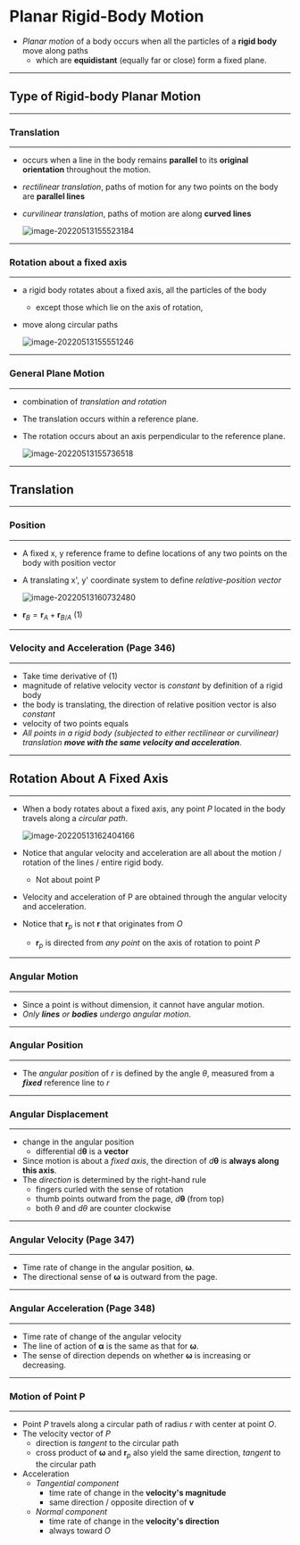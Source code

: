 # Planar Rigid-Body Motion

- *Planar motion* of a body occurs when all the particles of a **rigid body** move along paths 
  - which are **equidistant** (equally far or close) form a fixed plane.

---

## Type of Rigid-body Planar Motion

---

### Translation

---

- occurs when a line in the body remains **parallel** to its **original orientation** throughout the motion.

- *rectilinear translation*, paths of motion for any two points on the body are **parallel lines**

- *curvilinear translation*, paths of motion are along **curved lines**

  ![image-20220513155523184](../static/type-of-translation.png)

---

### Rotation about a fixed axis

---

- a rigid body rotates about a fixed axis, all the particles of the body

  - except those which lie on the axis of rotation,

- move along circular paths

  ![image-20220513155551246](../static/planar-rotation.png)

---

### General Plane Motion

---

- combination of *translation and rotation*

- The translation occurs within a reference plane.

- The rotation occurs about an axis perpendicular to the reference plane.

  ![image-20220513155736518](../static/general-plane-motion.png)

---

## Translation

---

### Position

---

- A fixed x, y reference frame to define locations of any two points on the body with position vector

- A translating x', y' coordinate system to define *relative-position vector*

  ![image-20220513160732480](../static/translation-position.png)

- $\boldsymbol{r}_B=\boldsymbol{r}_A+\boldsymbol{r}_{B/A}$ (1)

---

### Velocity and Acceleration (Page 346)

---

- Take time derivative of (1)
- magnitude of relative velocity vector is *constant* by definition of a rigid body
- the body is translating, the direction of relative position vector is also *constant*
- velocity of two points equals
- *All points in a rigid body (subjected to either rectilinear or curvilinear) translation* ***move with the same velocity and acceleration***.

---

## Rotation About A Fixed Axis

---

- When a body rotates about a fixed axis, any point *P* located in the body travels along a *circular path*.

  ![image-20220513162404166](../static/planar-rotation-coord.png)

- Notice that angular velocity and acceleration are all about the motion / rotation of the lines / entire rigid body.

  - Not about point P

- Velocity and acceleration of P are obtained through the angular velocity and acceleration.

- Notice that $\boldsymbol{r}_p$ is not $\boldsymbol{r}$ that originates from $O$

  - $\boldsymbol{r}_p$ is directed from *any point* on the axis of rotation to point *P*


---

### Angular Motion

---

- Since a point is without dimension, it cannot have angular motion.
- *Only **lines** or **bodies** undergo angular motion*.

---

### Angular Position

---

- The *angular position* of *r* is defined by the angle $\theta$, measured from a ***fixed*** reference line to *r*

---

### Angular Displacement

---

- change in the angular position
  - differential d$\boldsymbol{\theta}$ is a **vector**
- Since motion is about a *fixed axis*, the direction of $d \boldsymbol{\theta}$ is **always along this axis**.
- The *direction* is determined by the right-hand rule
  - fingers curled with the sense of rotation
  - thumb points outward from the page, $d \boldsymbol{\theta}$ (from top)
  - both $\theta$ and  $d \theta$ are counter clockwise

---

### Angular Velocity (Page 347)

---

- Time rate of change in the angular position, $\boldsymbol{\omega}$.
- The directional sense of $\boldsymbol{\omega}$ is outward from the page.

---

### Angular Acceleration (Page 348)

---

- Time rate of change of the angular velocity
- The line of action of $\boldsymbol{\alpha}$ is the same as that for $\boldsymbol{\omega}$.
- The sense of direction depends on whether $\boldsymbol{\omega}$ is increasing or decreasing.

---

### Motion of Point P

---

- Point *P* travels along a circular path of radius *r* with center at point *O*.
- The velocity vector of *P*
  - direction is *tangent* to the circular path
  - cross product of $\boldsymbol{\omega}$ and $\boldsymbol{r}_p$ also yield the same direction, *tangent* to the circular path
- Acceleration
  - *Tangential component*
    - time rate of change in the **velocity's magnitude**
    - same direction / opposite direction of **v**
  - *Normal component*
    - time rate of change in the **velocity's direction**
    - always toward $O$
